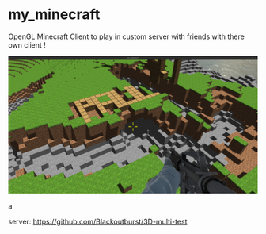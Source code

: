 # my_minecraft
OpenGL Minecraft Client to play in custom server with friends with there own client !

<p align="center">
    <img src = "screenshots/showcase.png">
</p>a

server: https://github.com/Blackoutburst/3D-multi-test